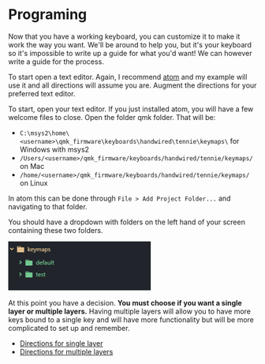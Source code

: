 # Programing

Now that you have a working keyboard, you can customize it to make it work the way you want. We'll be around to help you, but it's your keyboard so it's impossible to write up a guide for what you'd want! We can however write a guide for the process.

To start open a text editor. Again, I recommend [atom](https://atom.io/) and my example will use it and all directions will assume you are. Augment the directions for your preferred text editor.

To start, open your text editor. If you just installed atom, you will have a few welcome files to close. Open the folder qmk folder. That will be:
+ `C:\msys2\home\<username>\qmk_firmware\keyboards\handwired\tennie\keymaps\` for Windows with msys2
+ `/Users/<username>/qmk_firmware/keyboards/handwired/tennie/keymaps/` on Mac
+ `/home/<username>/qmk_firmware/keyboards/handwired/tennie/keymaps/` on Linux

In atom this can be done through `File > Add Project Folder...` and navigating to that folder.

You should have a dropdown with folders on the left hand of your screen containing these two folders.

![project image](images/custom1.PNG)

At this point you have a decision. **You must choose if you want a single layer or multiple layers.** Having multiple layers will allow you to have more keys bound to a single key and will have more functionality but will be more complicated to set up and remember.

+ [Directions for single layer](single-layer.md)
+ [Directions for multiple layers](multi-layer.md)
